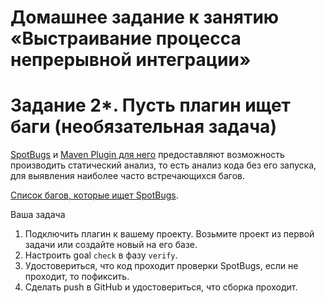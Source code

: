 # Домашнее задание к занятию «Выстраивание процесса непрерывной интеграции»


# Задание 2*. Пусть плагин ищет баги (необязательная задача)

[SpotBugs](https://spotbugs.github.io) и [Maven Plugin для него](https://spotbugs.readthedocs.io/en/latest/maven.html) предоставляют возможность производить статический анализ, то есть анализ кода без его запуска, для выявления наиболее часто встречающихся багов.

[Список багов, которые ищет SpotBugs](https://spotbugs.readthedocs.io/en/latest/bugDescriptions.html).

Ваша задача
1. Подключить плагин к вашему проекту. Возьмите проект из первой задачи или создайте новый на его базе.
1. Настроить goal `check` в фазу `verify`.
1. Удостовериться, что код проходит проверки SpotBugs, если не проходит, то пофиксить.
1. Сделать push в GitHub и удостовериться, что сборка проходит.

